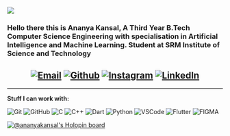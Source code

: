 ![](https://komarev.com/ghpvc/?username=ak2ansal&color=864879)
### Hello there this is Ananya Kansal, A Third Year B.Tech Computer Science Engineering with specialisation in Artificial Intelligence and Machine Learning. Student at SRM Institute of Science and Technology

<center>
    
[![Email](https://img.shields.io/badge/-EMAIL-719FB0?style=for-the-badge&logo=gmail&logoColor=white)](mailto:ananya.kansal10@gmail.com?subject=[GitHub])
[![Github](https://img.shields.io/badge/github-689683.svg?style=for-the-badge&logo=github)](https://www.github.com/ak2ansal)
[![Instagram](https://img.shields.io/badge/instagram-d18eb3.svg?style=for-the-badge&logo=instagram&logoColor=white)](https://www.instagram.com/ananya_kansal)
[![LinkedIn](https://img.shields.io/badge/-LINKEDIN-864879?style=for-the-badge&logo=linkedin&logoColor=white)](www.linkedin.com/in/ananya-kansal-930a17223)
---

</center>
 
 ---
 
 **Stuff I can work with:**

![Git](https://img.shields.io/badge/-Git-000?&logo=git)
![GitHub](https://img.shields.io/badge/-GitHub-000000?&logo=github)
![C](https://img.shields.io/badge/-C-000000?style=flat&logo=C)
![C++](https://img.shields.io/badge/-C++-000000?style=flat&logo=C++)
![Dart](https://img.shields.io/badge/-Dart-000?&logo=r&logoColor=1572B6)
![Python](https://img.shields.io/badge/-Python-000000?style=flat&logo=python)
![VSCode](https://img.shields.io/badge/-VSCode-000?&logo=Visual%20Studio%20Code&logoColor=007ACC)
![Flutter](https://img.shields.io/badge/-Flutter-000?&logo=flutter)
![FIGMA](https://img.shields.io/badge/-Figma-000?&logo=figma)

[![@ananyakansal's Holopin board](https://holopin.io/api/user/board?user=ananyakansal)](https://holopin.io/@ananyakansal)

<!--
**ak2ansal/ak2ansal** is a ✨ _special_ ✨ repository because its `README.md` (this file) appears on your GitHub profile.

Here are some ideas to get you started:

- 🔭 I’m currently working on ...
- 🌱 I’m currently learning ...
- 👯 I’m looking to collaborate on ...
- 🤔 I’m looking for help with ...
- 💬 Ask me about ...
- 📫 How to reach me: ...
- 😄 Pronouns: ...
- ⚡ Fun fact: ...
-->
